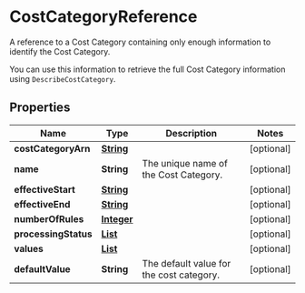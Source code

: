 

# CostCategoryReference

<p>A reference to a Cost Category containing only enough information to identify the Cost Category.</p> <p>You can use this information to retrieve the full Cost Category information using <code>DescribeCostCategory</code>.</p>

## Properties

| Name | Type | Description | Notes |
|------------ | ------------- | ------------- | -------------|
|**costCategoryArn** | [**String**](String.md) |  |  [optional] |
|**name** | **String** | The unique name of the Cost Category. |  [optional] |
|**effectiveStart** | [**String**](String.md) |  |  [optional] |
|**effectiveEnd** | [**String**](String.md) |  |  [optional] |
|**numberOfRules** | [**Integer**](Integer.md) |  |  [optional] |
|**processingStatus** | [**List**](List.md) |  |  [optional] |
|**values** | [**List**](List.md) |  |  [optional] |
|**defaultValue** | **String** | The default value for the cost category. |  [optional] |



